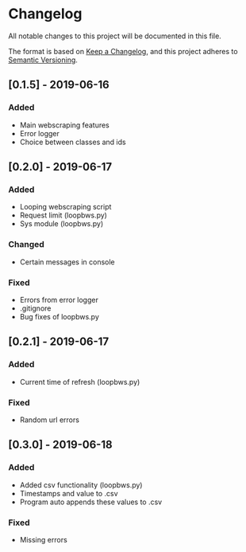 # Changelog
All notable changes to this project will be documented in this file.

The format is based on [Keep a Changelog](https://keepachangelog.com/en/1.0.0/),
and this project adheres to [Semantic Versioning](https://semver.org/spec/v2.0.0.html).

## [0.1.5] - 2019-06-16
### Added
- Main webscraping features
- Error logger
- Choice between classes and ids

## [0.2.0] - 2019-06-17
### Added
- Looping webscraping script
- Request limit (loopbws.py)
- Sys module (loopbws.py)

### Changed
- Certain messages in console

### Fixed
- Errors from error logger
- .gitignore
- Bug fixes of loopbws.py

## [0.2.1] - 2019-06-17
### Added
- Current time of refresh (loopbws.py)

### Fixed
- Random url errors

## [0.3.0] - 2019-06-18
### Added
- Added csv functionality (loopbws.py)
- Timestamps and value to .csv
- Program auto appends these values to .csv

### Fixed
- Missing errors